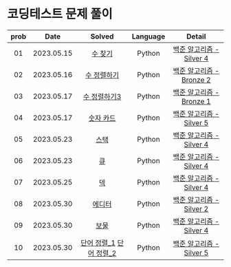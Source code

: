 # 코딩테스트 문제 풀이

| prob |   Date   | Solved | Language | Detail |
| :---: | :----------: | :---------------: | :---: | :---: |
| 01 | 2023.05.15 | [수 찾기](https://github.com/dduneon/CodingTestPy/blob/main/baekjoon1920.py) | Python | [백준 알고리즘 - Silver 4](https://www.acmicpc.net/problem/1920) |
| 02 | 2023.05.16 | [수 정렬하기](https://github.com/dduneon/CodingTestPy/blob/main/baekjoon2750.py) | Python | [백준 알고리즘 - Bronze 2](https://www.acmicpc.net/problem/2750) |
| 03 | 2023.05.17 | [수 정렬하기3](https://github.com/dduneon/CodingTestPy/blob/main/baekjoon10989.py) | Python | [백준 알고리즘 - Bronze 1](https://www.acmicpc.net/problem/10989) |
| 04 | 2023.05.17 | [숫자 카드](https://github.com/dduneon/CodingTestPy/blob/main/baekjoon10815.py) | Python | [백준 알고리즘 - Silver 5](https://www.acmicpc.net/problem/10815) |
| 05 | 2023.05.23 | [스택](https://github.com/dduneon/CodingTestPy/blob/main/baekjoon10828.py) | Python | [백준 알고리즘 - Silver 4](https://www.acmicpc.net/problem/10828) |
| 06 | 2023.05.23 | [큐](https://github.com/dduneon/CodingTestPy/blob/main/baekjoon10845.py) | Python | [백준 알고리즘 - Silver 4](https://www.acmicpc.net/problem/10845) |
| 07 | 2023.05.25 | [덱](https://github.com/dduneon/CodingTestPy/blob/main/baekjoon10866.py) | Python | [백준 알고리즘 - Silver 4](https://www.acmicpc.net/problem/10866) |
| 08 | 2023.05.30 | [에디터](https://github.com/dduneon/CodingTestPy/blob/main/baekjoon1406.py) | Python | [백준 알고리즘 - Silver 2](https://www.acmicpc.net/problem/1406) |
| 09 | 2023.05.30 | [보물](https://github.com/dduneon/CodingTestPy/blob/main/baekjoon1026.py) | Python | [백준 알고리즘 - Silver 4](https://www.acmicpc.net/problem/1026) |
| 10 | 2023.05.30 | [단어 정렬_1](https://github.com/dduneon/CodingTestPy/blob/main/baekjoon1181.py) [단어 정렬_2](https://github.com/dduneon/CodingTestPy/blob/main/baekjoon1181_1.py)  | Python | [백준 알고리즘 - Silver 5](https://www.acmicpc.net/problem/1181) |
